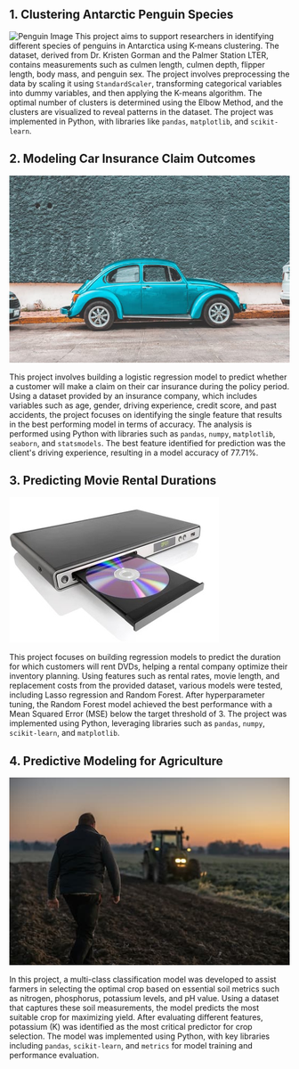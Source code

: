 ## **1. Clustering Antarctic Penguin Species**
![Penguin Image](Clustering_Antarctic_Penguin_Species/iter_pemguins.jpg)
This project aims to support researchers in identifying different species of penguins in Antarctica using K-means clustering. The dataset, derived from Dr. Kristen Gorman and the Palmer Station LTER, contains measurements such as culmen length, culmen depth, flipper length, body mass, and penguin sex. The project involves preprocessing the data by scaling it using `StandardScaler`, transforming categorical variables into dummy variables, and then applying the K-means algorithm. The optimal number of clusters is determined using the Elbow Method, and the clusters are visualized to reveal patterns in the dataset. The project was implemented in Python, with libraries like `pandas`, `matplotlib`, and `scikit-learn`.

## **2. Modeling Car Insurance Claim Outcomes**
![Car Image](Modeling_Car_Insurance_Claim_Outcomes/car.jpg)

This project involves building a logistic regression model to predict whether a customer will make a claim on their car insurance during the policy period. Using a dataset provided by an insurance company, which includes variables such as age, gender, driving experience, credit score, and past accidents, the project focuses on identifying the single feature that results in the best performing model in terms of accuracy. The analysis is performed using Python with libraries such as `pandas`, `numpy`, `matplotlib`, `seaborn`, and `statsmodels`. The best feature identified for prediction was the client's driving experience, resulting in a model accuracy of 77.71%.

## **3. Predicting Movie Rental Durations**
![DVD Image](Predicting_Movie_Rental_Durations/dvd_image.jpg)

This project focuses on building regression models to predict the duration for which customers will rent DVDs, helping a rental company optimize their inventory planning. Using features such as rental rates, movie length, and replacement costs from the provided dataset, various models were tested, including Lasso regression and Random Forest. After hyperparameter tuning, the Random Forest model achieved the best performance with a Mean Squared Error (MSE) below the target threshold of 3. The project was implemented using Python, leveraging libraries such as `pandas`, `numpy`, `scikit-learn`, and `matplotlib`.

## **4. Predictive Modeling for Agriculture**
![DVD Image](Predictive_Modeling_for_Agriculture/farmer_in_a_field.jpg)

In this project, a multi-class classification model was developed to assist farmers in selecting the optimal crop based on essential soil metrics such as nitrogen, phosphorus, potassium levels, and pH value. Using a dataset that captures these soil measurements, the model predicts the most suitable crop for maximizing yield. After evaluating different features, potassium (K) was identified as the most critical predictor for crop selection. The model was implemented using Python, with key libraries including `pandas`, `scikit-learn`, and `metrics` for model training and performance evaluation.
